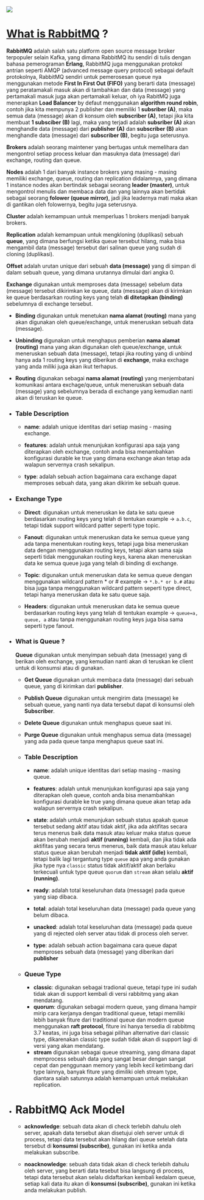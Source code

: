 <img src="https://www.cloudamqp.com/img/blog/rabbitmq-beginners-updated.png" />

# [What is RabbitMQ](https://www.rabbitmq.com/) ?

**RabbitMQ** adalah salah satu platform open source message broker terpopuler selain Kafka, yang dimana RabbitMQ itu sendiri di tulis dengan bahasa pemerograman **Erlang**, RabbitMQ juga menggunakan protokol antrian seperti AMQP (advanced message query protocol) sebagai default protokolnya, RabbitMQ sendiri untuk pemerosesan queue nya menggunakan metode **First In First Out (FIFO)** yang berarti data (message) yang peratamakali masuk akan di tambahkan dan data (message) yang pertamakali masuk juga akan pertamakali keluar, oh iya RabitMQ juga menerapkan **Load Balancer** by defaut menggunakan **algorithm round robin**, contoh jika kita mempunya 2 publisher dan memiliki 1 **subsriber (A)**, maka semua data (message) akan di konsum oleh **subscriber (A)**, tetapi jika kita membuat **1 subsciber (B)** lagi, maka yang terjadi adalah **subsriber (A)** akan menghandle data (message) dari **publisher (A)** dan **subscriber (B)** akan menghandle data (message) dari **subscriber (B)**, begitu juga seterusnya.

  **Brokers** adalah seorang maintener yang bertugas untuk memelihara dan mengontrol setiap process keluar dan masuknya data (message) dari exchange, routing dan queue.

  **Nodes** adalah 1 dari banyak instance brokers yang masing - masing memiliki exchange, queue, routing dan replication didalamnya, yang dimana 1 instance nodes akan bertindak sebagai seorang **leader (master)**, untuk mengontrol menulis dan membaca data dan yang lainnya akan bertidak sebagai seorang **folower (queue mirror)**, jadi jika leadernya mati maka akan di gantikan oleh folowernya, begitu juga seterusnya.

  **Cluster** adalah kemampuan untuk memperluas 1 brokers menjadi banyak brokers.

  **Replication** adalah kemampuan untuk mengkloning (duplikasi) sebuah **queue**, yang dimana berfungsi ketika queue tersebut hilang, maka bisa mengambil data (message) tersebut dari salinan queue yang sudah di cloning (duplikasi).

  **Offset** adalah urutan unique dari sebuah **data (message)** yang di simpan di dalam sebuah queue, yang dimana urutannya dimulai dari angka 0.

  **Exchange** digunakan untuk memproses data (message) sebelum data (message) tersebut dikirimkan ke queue, data (message) akan di kirimkan ke queue berdasarkan routing keys yang telah **di ditetapkan (binding)** sebelumnya di exchange tersebut.

  - **Binding** digunakan untuk menetukan **nama alamat (routing)** mana yang akan digunakan oleh queue/exchange, untuk meneruskan sebuah data (message).

  - **Unbinding** digunakan untuk menghapus pemberian **nama alamat (routing)** mana yang akan digunakan oleh queue/exchange, untuk meneruskan sebuah data (message), tetapi jika routing yang di unbind hanya ada 1 routing keys yang diberikan di **exchange**, maka exchage yang anda miliki juga akan ikut terhapus.

  - **Routing** digunakan sebagai **nama alamat (routing)** yang menjembatani komunikasi antara exchage/queue, untuk meneruskan sebuah data (message) yang sebelumnya berada di exchange yang kemudian nanti akan di teruskan ke queue.

   - ### Table Description
   
     - **name**: adalah unique identitas dari setiap masing - masing exchange.

     - **features**: adalah untuk menunjukan konfigurasi apa saja yang diterapkan oleh exchange, contoh anda bisa menambahkan konfigurasi durable ke true yang dimana exchange akan tetap ada walapun servernya crash sekalipun.

     - **type**: adalah sebuah action bagaimana cara exchange dapat memproses sebuah data, yang akan dikirim ke sebuah queue.

   - ### Exchange Type

     - **Direct**: digunakan untuk meneruskan ke data ke satu queue berdasarkan routing keys yang telah di tentukan example -> `a.b.c`, tetapi tidak support wildcard patter seperti type topic.

     - **Fanout**: digunakan untuk meneruskan data ke semua queue yang ada tanpa menentukan routing keys, tetapi juga bisa meneruskan data dengan menggunakan routing keys, tetapi akan sama saja seperti tidak menggunakan routing keys, karena akan meneruskan data ke semua queue juga yang telah di binding di exchange.

     - **Topic**: digunakan untuk meneruskan data ke semua queue dengan menggunakan wildcard pattern * or # example -> `*.b.* or b.#` atau bisa juga tanpa  menggunakan wildcard pattern seperti type direct, tetapi hanya meneruskan data ke satu queue saja.

     - **Headers**: digunakan untuk meneruskan data ke semua queue berdasarkan routing keys yang telah di tentukan example -> `queue=a, queue, a` atau tanpa menggunakan routing keys juga bisa sama seperti type fanout.

- ### What is Queue ?

  **Queue** digunakan untuk menyimpan sebuah data (message) yang di berikan oleh exchange, yang kemudian nanti akan di teruskan ke client untuk di konsumsi atau di gunakan.

     - **Get Queue** digunakan untuk membaca data (message) dari sebuah queue, yang di kirimkan dari **publisher**.

     - **Publish Queue** digunakan untuk mengirim data (message) ke sebuah queue, yang nanti nya data tersebut dapat di konsumsi oleh **Subscriber**.

     - **Delete Queue** digunakan untuk menghapus queue saat ini.

     - **Purge Queue** digunakan untuk menghapus semua data (message) yang ada pada queue tanpa menghapus queue saat ini.
   
   - ### Table Description
   
     - **name**: adalah unique identitas dari setiap masing - masing queue.

     - **features**: adalah untuk menunjukan konfigurasi apa saja yang diterapkan oleh queue, contoh anda bisa menambahkan konfigurasi durable ke true yang dimana queue akan tetap ada walapun servernya crash sekalipun.

     - **state**: adalah untuk menunjukan sebuah status apakah queue tersebut sedang aktif atau tidak aktif, jika ada aktifitas secara terus menerus baik data masuk atau keluar maka status queue akan berubah menjadi **aktif (running)** kembali, dan jika tidak ada aktifitas yang secara terus menerus, baik data masuk atau keluar status queue akan berubah menjadi **tidak aktif (idle)** kembali, tetapi balik lagi tergantung type `queue` apa yang anda gunakan jika type nya `classic` status tidak aktif/aktif akan berlaku terkecuali untuk type queue `quorum` dan `stream` akan selalu **aktif (running)**.

     - **ready**: adalah total keseluruhan data (message) pada queue yang siap dibaca.
     - **total**: adalah total keseluruhan data (message) pada queue yang belum dibaca.
     - **unacked**: adalah total keseluruhan data (message) pada queue yang di rejected oleh server atau tidak di process oleh server.
     - **type**: adalah sebuah action bagaimana cara queue dapat memproses sebuah data (message) yang diberikan dari **publisher**
    
  - ### Queue Type

       + **classic**: digunakan sebagai tradional queue, tetapi type ini sudah tidak akan di support kembali di versi rabbitmq yang akan mendatang.
       + **quorum**: digunakan sebagai modern queue, yang dimana hampir mirip cara kerjanya dengan traditional queue, tetapi memiliki lebih banyak fiture dari traditional queue dan modern queue menggunakan **raft protocol**, fiture ini hanya tersedia di rabbitmq 3.7 keatas, ini juga bisa sebagai pilihan alternative dari classic type, dikarenakan classic type sudah tidak akan di support lagi di versi yang akan mendatang. 
       + **stream** digunakan sebagai queue streaming, yang dimana dapat memprocess sebuah data yang sangat besar dengan sangat cepat dan penggunaan memory yang lebih kecil ketimbang dari type lainnya, banyak fiture yang dimiliki oleh stream type, diantara salah satunnya adalah kemampuan untuk melakukan replication.

- # RabbitMQ Ack Model

   - **acknowledge**: sebuah data akan di check terlebih dahulu oleh server, apakah data tersebut akan disetujui oleh server untuk di process, tetapi data tersebut akan hilang dari queue setelah data tersebut di **konsumsi (subscribe)**, gunakan ini ketika anda melakukan subscribe.

   - **noacknowledge**: sebuah data tidak akan di check terlebih dahulu oleh server, yang berarti data tesebut bisa langsung di process, tetapi data tersebut akan selalu didaftarkan kembali kedalam queue, setiap kali data itu akan di **konsumsi (subscribe)**, gunakan ini ketika anda melakukan publish.
